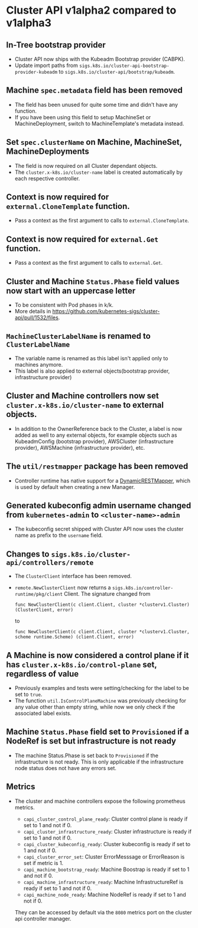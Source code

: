# Cluster API v1alpha2 compared to v1alpha3

## In-Tree bootstrap provider

- Cluster API now ships with the Kubeadm Bootstrap provider (CABPK).
- Update import paths from `sigs.k8s.io/cluster-api-bootstrap-provider-kubeadm` to `sigs.k8s.io/cluster-api/bootstrap/kubeadm`.

## Machine `spec.metadata` field has been removed

- The field has been unused for quite some time and didn't have any function.
- If you have been using this field to setup MachineSet or MachineDeployment, switch to MachineTemplate's metadata instead.

## Set `spec.clusterName` on Machine, MachineSet, MachineDeployments

- The field is now required on all Cluster dependant objects.
- The `cluster.x-k8s.io/cluster-name` label is created automatically by each respective controller.

## Context is now required for `external.CloneTemplate` function.

- Pass a context as the first argument to calls to `external.CloneTemplate`.

## Context is now required for `external.Get` function.

- Pass a context as the first argument to calls to `external.Get`.

## Cluster and Machine `Status.Phase` field values now start with an uppercase letter

- To be consistent with Pod phases in k/k.
- More details in https://github.com/kubernetes-sigs/cluster-api/pull/1532/files.

## `MachineClusterLabelName` is renamed to `ClusterLabelName`

- The variable name is renamed as this label isn't applied only to machines anymore.
- This label is also applied to external objects(bootstrap provider, infrastructure provider)

## Cluster and Machine controllers now set `cluster.x-k8s.io/cluster-name` to external objects.

- In addition to the OwnerReference back to the Cluster, a label is now added as well to any external objects, for example objects such as KubeadmConfig (bootstrap provider), AWSCluster (infrastructure provider), AWSMachine (infrastructure provider), etc.

## The `util/restmapper` package has been removed

- Controller runtime has native support for a [DynamicRESTMapper](https://github.com/kubernetes-sigs/controller-runtime/pull/554/files), which is used by default when creating a new Manager.

## Generated kubeconfig admin username changed from `kubernetes-admin` to `<cluster-name>-admin`

- The kubeconfig secret shipped with Cluster API now uses the cluster name as prefix to the `username` field.

## Changes to `sigs.k8s.io/cluster-api/controllers/remote`

-  The `ClusterClient` interface has been removed.
- `remote.NewClusterClient` now returns a `sigs.k8s.io/controller-runtime/pkg/client` Client. The signature changed from 

    `func NewClusterClient(c client.Client, cluster *clusterv1.Cluster) (ClusterClient, error)`

    to

    `func NewClusterClient(c client.Client, cluster *clusterv1.Cluster, scheme runtime.Scheme) (client.Client, error)`

## A Machine is now considered a control plane if it has `cluster.x-k8s.io/control-plane` set, regardless of value

- Previously examples and tests were setting/checking for the label to be set to `true`.
- The function `util.IsControlPlaneMachine` was previously checking for any value other than empty string, while now we only check if the associated label exists.

## Machine `Status.Phase` field set to `Provisioned` if a NodeRef is set but infrastructure is not ready

 - The machine Status.Phase is set back to `Provisioned` if the infrastructure is not ready. This is only applicable if the infrastructure node status does not have any errors set.

## Metrics

- The cluster and machine controllers expose the following prometheus metrics.
  - `capi_cluster_control_plane_ready`: Cluster control plane is ready if set to 1 and not if 0.
  - `capi_cluster_infrastructure_ready`: Cluster infrastructure is ready if set to 1 and not if 0.
  - `capi_cluster_kubeconfig_ready`: Cluster kubeconfig is ready if set to 1 and not if 0.
  - `capi_cluster_error_set`: Cluster ErrorMesssage or ErrorReason is set if metric is 1.
  - `capi_machine_bootstrap_ready`: Machine Boostrap is ready if set to 1 and not if 0.
  - `capi_machine_infrastructure_ready`: Machine InfrastructureRef is ready if set to 1 and not if 0.
  - `capi_machine_node_ready`: Machine NodeRef is ready if set to 1 and not if 0.

  They can be accessed by default via the `8080` metrics port on the cluster
  api controller manager.
